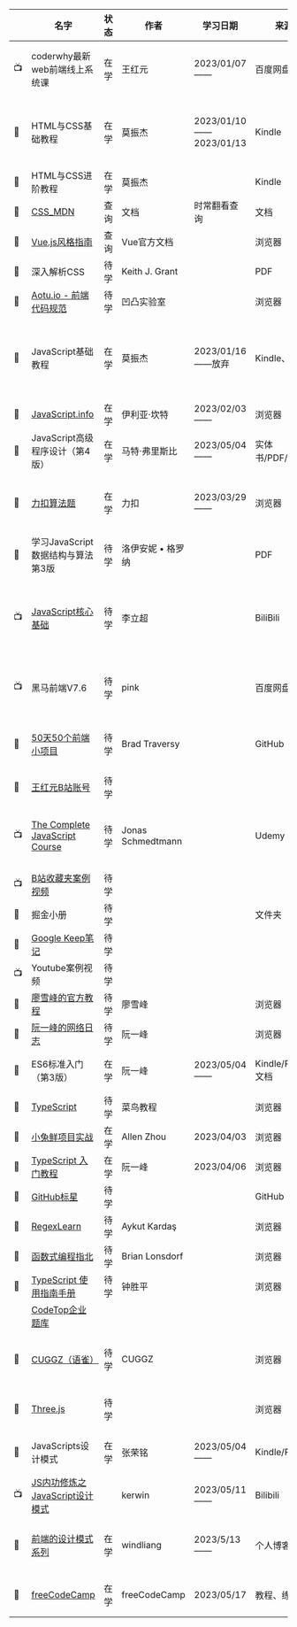 |      | **名字**                                                     | **状态** | **作者**           | **学习日期**           | **来源**          | **类型** | **类别**       | **评分** | **课堂笔记**                                                 | **备注**                                                    |                                                              |
| ---- | ------------------------------------------------------------ | -------- | ------------------ | ---------------------- | ----------------- | -------- | -------------- | -------- | ------------------------------------------------------------ | ----------------------------------------------------------- | ------------------------------------------------------------ |
| 📺    | coderwhy最新web前端线上系统课                                | 在学     | 王红元             | 2023/01/07——           | 百度网盘          | 视频课程 | 前端           | 4.6      | 在整理                                                       | 王老师讲的很好，为了转行找工作，加油~                       |                                                              |
| 📖    | HTML与CSS基础教程                                            | 在学     | 莫振杰             | 2023/01/10——2023/01/13 | Kindle            | 书       | HTML、CSS      | 3.5      | 放弃                                                         | 第一遍，大概过了一下课程内容、此门还是以实战为主。          | 豆瓣评分：无                                                 |
| 📖    | HTML与CSS进阶教程                                            | 在学     | 莫振杰             |                        | Kindle            | 书       | HTML、CSS      | 3.8      | 放弃                                                         | 感觉不如看官方文档                                          | 豆瓣评分：8.4                                                |
| 🔗    | [CSS_MDN](https://developer.mozilla.org/zh-CN/docs/Web/CSS)  | 查询     | 文档               | 时常翻看查询           | 文档              | 文档     | HTML、CSS      | 4.8      |                                                              |                                                             |                                                              |
| 🔗    | [Vue.js风格指南](https://v2.cn.vuejs.org/v2/style-guide/index.html#优先级-C-的规则：推荐-将选择和认知成本最小化) | 查询     | Vue官方文档        |                        | 浏览器            | 文档     | Vue            |          |                                                              |                                                             |                                                              |
| 📖    | 深入解析CSS                                                  | 待学     | Keith J.  Grant    |                        | PDF               | 书       | CSS            | 4.5      |                                                              |                                                             | 豆瓣评分：9.3                                                |
| 🔗    | [Aotu.io - 前端代码规范](https://guide.aotu.io/)             | 待学     | 凹凸实验室         |                        | 浏览器            | 文档     | 前端           | 4.5      |                                                              |                                                             |                                                              |
| 📖    | JavaScript基础教程                                           | 在学     | 莫振杰             | 2023/01/16——放弃       | Kindle、pdf       | 书       | JavaScript     | 3.8      | 放弃                                                         | 在火车上看了45%，相对基础，容易理解，对新手较为友好。       | 豆瓣评分：0.0                                                |
| 🔗    | [JavaScript.info](https://javascript.info/)                  | 在学     | 伊利亚·坎特        | 2023/02/03——           | 浏览器            | 文档     | JavaScript     | 4.6      |                                                              |                                                             |                                                              |
| 📕    | JavaScript高级程序设计（第4版）                              | 在学     | 马特·弗里斯比      | 2023/05/04——           | 实体书/PDF/kindle | 出版书   | JavaScript     | 4.5      |                                                              |                                                             | 2023/02/15于京东购入                                         |
| 🔗    | [力扣算法题](https://leetcode.cn/)                           | 在学     | 力扣               | 2023/03/29——           | 浏览器            | 题库     | 算法           | 4.5      | [整理](onenote:数据结构与算法.one#📝 一、力扣（100）&section-id={4DC55E50-8DF7-4FE9-8F59-4FAB8C5C53C5}&page-id={C90F0888-7D84-496A-A0E9-4077B91F3869}&end&base-path=https://d.docs.live.net/87b463abf18b2b35/Documents/Front-end) | 20/day                                                      |                                                              |
| 📖    | 学习JavaScript数据结构与算法第3版                            | 待学     | 洛伊安妮 •  格罗纳 |                        | PDF               | 算法     | JavaScript算法 | 4.5      |                                                              |                                                             |                                                              |
| 📺    | [JavaScript核心基础](https://www.bilibili.com/video/BV1mG411h7aD?p=57&vd_source=e7eedb50bbd309067b087de62f6ab4b2) | 待学     | 李立超             |                        | BiliBili          | 视频课程 | JavaScript     | 3.9      |                                                              | 听了这门课程讲的对象，越听越糊涂，没有王红元老师讲得好      |                                                              |
| 📺    | 黑马前端V7.6                                                 | 待学     | pink               |                        | 百度网盘          | 视频课程 | 前端           | 4.2      |                                                              | 查漏补缺                                                    |                                                              |
| 🔗    | [50天50个前端小项目](onenote:案例实战.one#50天50个小项目&section-id={D6A20A6E-679A-47C4-A7DD-144F3D3A7019}&page-id={1C8E1196-59FD-4D31-80A0-428BD51DBCB6}&end&base-path=https://d.docs.live.net/87b463abf18b2b35/Documents/Front-end) | 待学     | Brad  Traversy     |                        | GitHub            | 代码实战 | 前端           |          |                                                              |                                                             |                                                              |
| 🔗    | [王红元B站账号](https://space.bilibili.com/36139192?spm_id_from=333.337.0.0) | 待学     |                    |                        |                   |          |                |          |                                                              |                                                             |                                                              |
| 📺    | [The   Complete JavaScript Course](https://www.bilibili.com/video/BV1vA4y197C7/?spm_id_from=333.999.0.0) | 待学     | Jonas  Schmedtmann |                        | Udemy             | 视频课程 | JavaScript     |          |                                                              | Udemy  上排名第一的畅销 JavaScript 课程！                   | Udemy评分：4.7                                               |
| 📺    | [B站收藏夹案例视频](https://space.bilibili.com/67917226/favlist?fid=1223755126&ftype=create) | 待学     |                    |                        |                   |          |                |          |                                                              |                                                             |                                                              |
| 📖    | 掘金小册                                                     | 待学     |                    |                        | 文件夹            | PDF      | 前端           |          | 在整理                                                       |                                                             |                                                              |
| 🔗    | [Google Keep笔记](https://keep.google.com/u/0/)              | 待学     |                    |                        |                   |          |                |          |                                                              |                                                             |                                                              |
| 📺    | Youtube案例视频                                              | 待学     |                    |                        |                   |          |                |          |                                                              |                                                             |                                                              |
| 🔗    | [廖雪峰的官方教程](https://www.liaoxuefeng.com/)             | 待学     | 廖雪峰             |                        | 浏览器            | 文档     | 全栈           |          |                                                              | [Git教程](https://www.liaoxuefeng.com/wiki/896043488029600) | 已存入[OneNote](onenote:Git（学习）.one#section-id={F0F7179D-DDEF-45DB-BB58-2506DD1B50C8}&end&base-path=https://d.docs.live.net/87b463abf18b2b35/Documents/Front-end) |
| 🔗    | [阮一峰的网络日志](https://www.ruanyifeng.com/blog/)         | 待学     | 阮一峰             |                        | 浏览器            | 文档     | 前端           |          |                                                              | [ES6_入门教程](https://es6.ruanyifeng.com/)                 |                                                              |
| 📖    | ES6标准入门（第3版）                                         | 在学     | 阮一峰             | 2023/05/04——           | Kindle/PDF/文档   | 出版书   | ECMAScript  6  |          |                                                              |                                                             |                                                              |
| 🔗    | [TypeScript](https://www.runoob.com/typescript/ts-tutorial.html) | 待学     | 菜鸟教程           |                        | 浏览器            | 文档     | TypeScript     |          |                                                              |                                                             |                                                              |
| 🔗    | [小兔鲜项目实战](https://zhoushugang.gitee.io/erabbit-client-pc-document/) | 在学     | Allen  Zhou        | 2023/04/03             | 浏览器            | 文档     | 案例实战       |          |                                                              |                                                             |                                                              |
| 🔗    | [TypeScript 入门教程](http://ts.xcatliu.com/)                | 在学     | 阮一峰             | 2023/04/06             | 浏览器            | 文档     | TypeScript     | 4.4      |                                                              | TypeScript入门教程                                          |                                                              |
| 🔗    | [GitHub标星](https://github.com/MDoubleQ?tab=stars)          | 待学     |                    |                        | GitHub            | 项目     |                |          |                                                              |                                                             |                                                              |
| 🔗    | [RegexLearn](https://regexlearn.com/zh-cn)                   | 待学     | Aykut  Kardaş      |                        | 浏览器            | 教程     | 正则表达式     |          |                                                              |                                                             |                                                              |
| 🔗    | [函数式编程指北](https://llh911001.gitbooks.io/mostly-adequate-guide-chinese/content/) | 待学     | Brian  Lonsdorf    |                        | 浏览器            | 文档     | JavaScript     |          |                                                              |                                                             |                                                              |
| 🔗    | [TypeScript 使用指南手册](http://www.patrickzhong.com/TypeScript/) | 待学     | 钟胜平             |                        | 浏览器            | 文档     | TypeScript     |          |                                                              |                                                             |                                                              |
|      | [CodeTop企业题库](https://codetop.cc/home)                   |          |                    |                        |                   |          |                |          |                                                              |                                                             |                                                              |
| 🔗    | [CUGGZ（语雀）](https://www.yuque.com/cuggz)                 | 待学     | CUGGZ              |                        | 浏览器            | 个人博客 | 前端           |          |                                                              |                                                             |                                                              |
| 🔗    | [Three.js](http://www.webgl3d.cn/)                           | 待学     |                    |                        | 浏览器            | 文档     | 三维前端       |          |                                                              | 往前端三维可视化发展也可以                                  |                                                              |
| 📖    | JavaScripts设计模式                                          | 在学     | 张荣铭             | 2023/05/04——           | Kindle/PDF        | 出版书   | 前端设计模式   |          |                                                              |                                                             |                                                              |
| 📺    | [JS内功修炼之JavaScript设计模式](https://www.bilibili.com/video/BV1MP4y127kd?p=1&vd_source=e7eedb50bbd309067b087de62f6ab4b2) |          | kerwin             | 2023/05/11——           | Bilibili          | 教程     | 设计模式       |          |                                                              |                                                             |                                                              |
| 🔗    | [前端的设计模式系列](https://pattern.windliang.wang/)        | 在学     | windliang          | 2023/5/13——            | 个人博客          |          |                |          |                                                              | 整理在了40种设计模式总结及实例代码演示                      |                                                              |
| 📖    | [freeCodeCamp](https://www.freecodecamp.org/)                | 在学     | freeCodeCamp       | 2023/05/17             | 教程、练习        | 练习题   | 前端           |          |                                                              | 2023/05/17正则表达式                                        |                                                              |